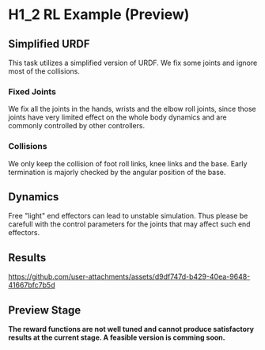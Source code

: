 # H1_2 RL Example (Preview)

## Simplified URDF

This task utilizes a simplified version of URDF. We fix some joints and ignore most of the collisions.

### Fixed Joints

We fix all the joints in the hands, wrists and the elbow roll joints, since those joints have very limited effect on the whole body dynamics and are commonly controlled by other controllers.

### Collisions

We only keep the collision of foot roll links, knee links and the base. Early termination is majorly checked by the angular position of the base.

## Dynamics

Free "light" end effectors can lead to unstable simulation. Thus please be carefull with the control parameters for the joints that may affect such end effectors.

## Results

https://github.com/user-attachments/assets/d9df747d-b429-40ea-9648-41667bfc7b5d

## Preview Stage

**The reward functions are not well tuned and cannot produce satisfactory results at the current stage. A feasible version is comming soon.**
